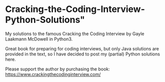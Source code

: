 # Cracking-the-Coding-Interview-Python-Solutions"

My solutions to the famous Cracking the Coding Interview by Gayle Laakmann McDowell in Python3.

Great book for preparing for coding interviews, but only Java solutions are provided in the text, so I have decided to post my (partial) Python solutions here.

Please support the author by purchasing the book: https://www.crackingthecodinginterview.com/
